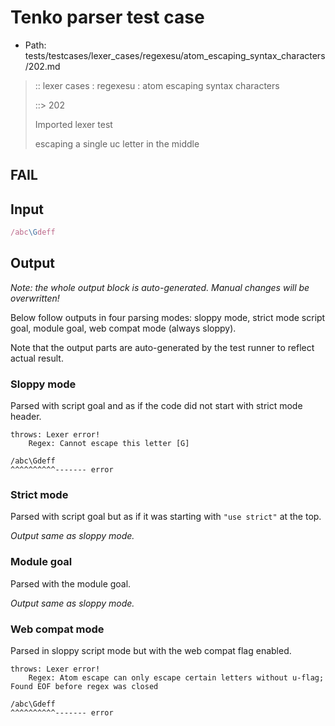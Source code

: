 # Tenko parser test case

- Path: tests/testcases/lexer_cases/regexesu/atom_escaping_syntax_characters/202.md

> :: lexer cases : regexesu : atom escaping syntax characters
>
> ::> 202
>
> Imported lexer test
>
> escaping a single uc letter in the middle

## FAIL

## Input

`````js
/abc\Gdeff
`````

## Output

_Note: the whole output block is auto-generated. Manual changes will be overwritten!_

Below follow outputs in four parsing modes: sloppy mode, strict mode script goal, module goal, web compat mode (always sloppy).

Note that the output parts are auto-generated by the test runner to reflect actual result.

### Sloppy mode

Parsed with script goal and as if the code did not start with strict mode header.

`````
throws: Lexer error!
    Regex: Cannot escape this letter [G]

/abc\Gdeff
^^^^^^^^^^------- error
`````

### Strict mode

Parsed with script goal but as if it was starting with `"use strict"` at the top.

_Output same as sloppy mode._

### Module goal

Parsed with the module goal.

_Output same as sloppy mode._

### Web compat mode

Parsed in sloppy script mode but with the web compat flag enabled.

`````
throws: Lexer error!
    Regex: Atom escape can only escape certain letters without u-flag; Found EOF before regex was closed

/abc\Gdeff
^^^^^^^^^^------- error
`````

